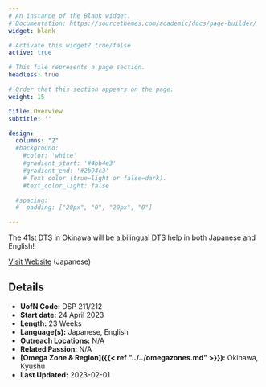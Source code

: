 ```yaml
---
# An instance of the Blank widget.
# Documentation: https://sourcethemes.com/academic/docs/page-builder/
widget: blank

# Activate this widget? true/false
active: true

# This file represents a page section.
headless: true

# Order that this section appears on the page.
weight: 15

title: Overview
subtitle: ''

design:
  columns: "2"
  #background:
    #color: 'white'
    #gradient_start: '#4bb4e3'
    #gradient_end: '#2b94c3'
    # Text color (true=light or false=dark).
    #text_color_light: false

  #spacing:
  #  padding: ["20px", "0", "20px", "0"]

---
```


The 41st DTS in Okinawa will be a bilingual DTS help in both Japanese and English!

[Visit Website](https://www.ywamokinawa.org/dts/) (Japanese)

## Details

* **UofN Code:** DSP 211/212
* **Start date:** 24 April 2023
* **Length:** 23 Weeks
* **Language(s):** Japanese, English
* **Outreach Locations:** N/A
* **Related Passion:** N/A
* **[Omega Zone & Region]({{< ref "../../omegazones.md" >}}):** Okinawa, Kyushu
* **Last Updated:** 2023-02-01
